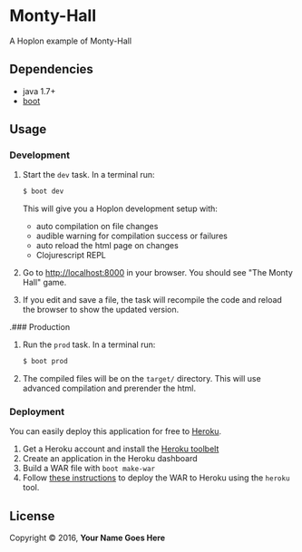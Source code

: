 # Monty-Hall

A Hoplon example of Monty-Hall

## Dependencies

- java 1.7+
- [boot][1]

## Usage
### Development
1. Start the `dev` task. In a terminal run:
    ```bash
    $ boot dev
    ```
    This will give you a  Hoplon development setup with:
    - auto compilation on file changes
    - audible warning for compilation success or failures
    - auto reload the html page on changes
    - Clojurescript REPL

2. Go to [http://localhost:8000][2] in your browser. You should see "The Monty Hall" game.

3. If you edit and save a file, the task will recompile the code and reload the
   browser to show the updated version.

.### Production
1. Run the `prod` task. In a terminal run:
    ```bash
    $ boot prod
    ```
2. The compiled files will be on the `target/` directory. This will use
   advanced compilation and prerender the html.

### Deployment

You can easily deploy this application for free to [Heroku][3].

1. Get a Heroku account and install the [Heroku toolbelt][4]
1. Create an application in the Heroku dashboard
1. Build a WAR file with `boot make-war`
1. Follow [these instructions][5] to deploy the WAR to Heroku using the `heroku` tool.

## License

Copyright © 2016, **Your Name Goes Here**

[1]: http://boot-clj.com
[2]: http://localhost:8000
[3]: https://www.heroku.com/
[4]: https://toolbelt.heroku.com/
[5]: https://devcenter.heroku.com/articles/war-deployment#deployment-with-the-heroku-toolbelt
